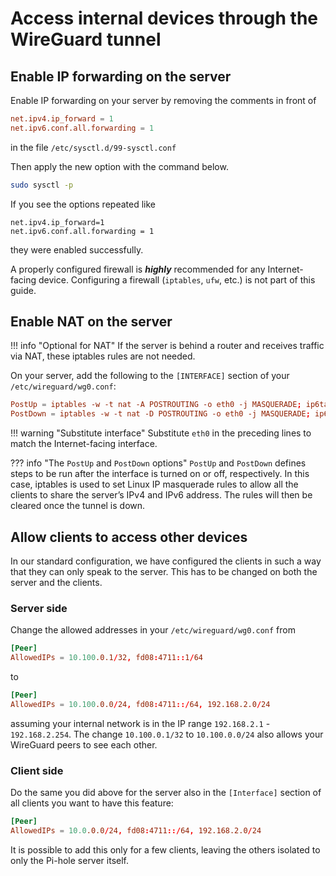 # Access internal devices through the WireGuard tunnel

## Enable IP forwarding on the server

Enable IP forwarding on your server by removing the comments in front of

```toml
net.ipv4.ip_forward = 1
net.ipv6.conf.all.forwarding = 1
```

in the file `/etc/sysctl.d/99-sysctl.conf`

Then apply the new option with the command below.

```bash
sudo sysctl -p
```

If you see the options repeated like

```plain
net.ipv4.ip_forward=1
net.ipv6.conf.all.forwarding = 1
```

they were enabled successfully.

A properly configured firewall is ***highly*** recommended for any Internet-facing device. Configuring a firewall (`iptables`, `ufw`, etc.) is not part of this guide.

## Enable NAT on the server

!!! info "Optional for NAT"
    If the server is behind a router and receives traffic via NAT, these iptables rules are not needed.

On your server, add the following to the `[INTERFACE]` section of your `/etc/wireguard/wg0.conf`:

```toml
PostUp = iptables -w -t nat -A POSTROUTING -o eth0 -j MASQUERADE; ip6tables -w -t nat -A POSTROUTING -o eth0 -j MASQUERADE
PostDown = iptables -w -t nat -D POSTROUTING -o eth0 -j MASQUERADE; ip6tables -w -t nat -D POSTROUTING -o eth0 -j MASQUERADE
```

!!! warning "Substitute interface"
    Substitute `eth0` in the preceding lines to match the Internet-facing interface.

??? info "The `PostUp` and `PostDown` options"
    `PostUp` and `PostDown` defines steps to be run after the interface is turned on or off, respectively. In this case, iptables is used to set Linux IP masquerade rules to allow all the clients to share the server’s IPv4 and IPv6 address.
    The rules will then be cleared once the tunnel is down.

## Allow clients to access other devices

In our standard configuration, we have configured the clients in such a way that they can only speak to the server. This has to be changed on both the server and the clients.

### Server side

Change the allowed addresses in your `/etc/wireguard/wg0.conf` from

```toml
[Peer]
AllowedIPs = 10.100.0.1/32, fd08:4711::1/64
```

to

```toml
[Peer]
AllowedIPs = 10.100.0.0/24, fd08:4711::/64, 192.168.2.0/24
```

assuming your internal network is in the IP range `192.168.2.1` - `192.168.2.254`. The change `10.100.0.1/32` to `10.100.0.0/24` also allows your WireGuard peers to see each other.

### Client side

Do the same you did above for the server also in the `[Interface]` section of all clients you want to have this feature:

```toml
[Peer]
AllowedIPs = 10.0.0.0/24, fd08:4711::/64, 192.168.2.0/24
```


It is possible to add this only for a few clients, leaving the others isolated to only the Pi-hole server itself.
